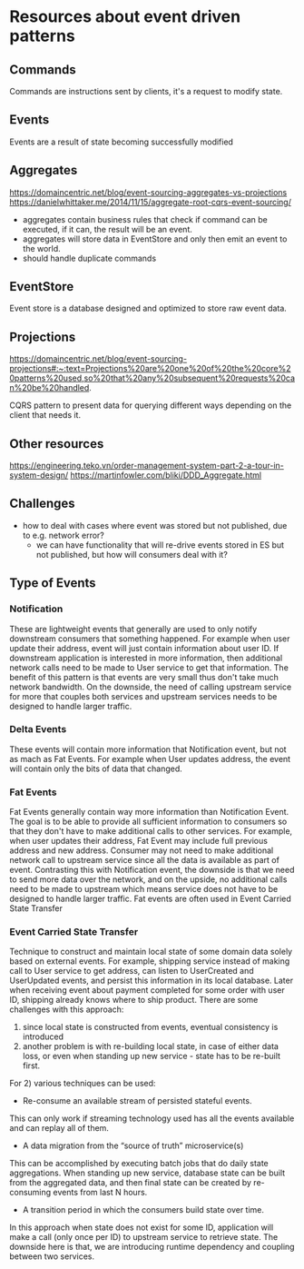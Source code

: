 # Resources about event driven patterns

## Commands
Commands are instructions sent by clients, it's a request to modify state.

## Events
Events are a result of state becoming successfully modified

## Aggregates
https://domaincentric.net/blog/event-sourcing-aggregates-vs-projections
https://danielwhittaker.me/2014/11/15/aggregate-root-cqrs-event-sourcing/

- aggregates contain business rules that check if command can be executed, if it can, the result will be an event.
- aggregates will store data in EventStore and only then emit an event to the world.
- should handle duplicate commands

## EventStore
Event store is a database designed and optimized to store raw event data.

## Projections
https://domaincentric.net/blog/event-sourcing-projections#:~:text=Projections%20are%20one%20of%20the%20core%20patterns%20used,so%20that%20any%20subsequent%20requests%20can%20be%20handled.

CQRS pattern to present data for querying different ways depending on the client that needs it.

## Other resources
https://engineering.teko.vn/order-management-system-part-2-a-tour-in-system-design/
https://martinfowler.com/bliki/DDD_Aggregate.html

## Challenges
- how to deal with cases where event was stored but not published, due to e.g. network error?
  - we can have functionality that will re-drive events stored in ES but not published, but how will consumers deal with it?

## Type of Events

### Notification
These are lightweight events that generally are used to only notify downstream consumers that something happened.
For example when user update their address, event will just contain information about user ID.
If downstream application is interested in more information, then additional network calls need to be made to User
service to get that information. 
The benefit of this pattern is that events are very small thus don't take much network bandwidth.
On the downside, the need of calling upstream service for more that couples both services and upstream services needs
to be designed to handle larger traffic.

### Delta Events

These events will contain more information that Notification event, but not as mach as Fat Events.
For example when User updates address, the event will contain only the bits of data that changed.

### Fat Events 

Fat Events generally contain way more information than Notification Event. 
The goal is to be able to provide all sufficient information to consumers so that they don't have to make additional calls to other services.
For example, when user updates their address, Fat Event may include full previous address and new address.
Consumer may not need to make additional network call to upstream service since all the data is available as part of event.
Contrasting this with Notification event, the downside is that we need to send more data over the network, 
and on the upside, no additional calls need to be made to upstream which means service does not have to be designed to handle larger traffic.
Fat events are often used in Event Carried State Transfer

### Event Carried State Transfer

Technique to construct and maintain local state of some domain data solely based on external events.
For example, shipping service instead of making call to User service to get address, can listen to 
UserCreated and UserUpdated events, and persist this information in its local database.
Later when receiving event about payment completed for some order with user ID, shipping already knows where to ship product.
There are some challenges with this approach:
1) since local state is constructed from events, eventual consistency is introduced
2) another problem is with re-building local state, in case of either data loss, or even when standing up new service - state has to be re-built first.

For 2) various techniques can be used:

* Re-consume an available stream of persisted stateful events. 

This can only work if streaming technology used has all the events available and can replay all of them.

* A data migration from the “source of truth” microservice(s)

This can be accomplished by executing batch jobs that do daily state aggregations. 
When standing up new service, database state can be built from the aggregated data, and then final state
can be created by re-consuming events from last N hours. 

* A transition period in which the consumers build state over time. 

In this approach when state does not exist for some ID, application will make a call (only once per ID) to upstream service to retrieve state.
The downside here is that, we are introducing runtime dependency and coupling between two services.
